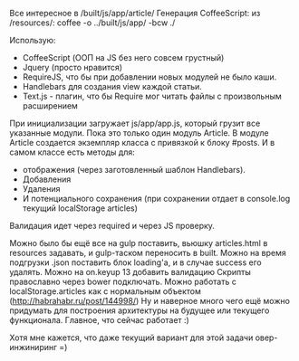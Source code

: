 Все интересное в /built/js/app/article/
Генерация CoffeeScript: из /resources/: coffee -o ../built/js/app/ -bcw ./

Использую:
- CoffeeScript (ООП на JS без него совсем грустный)
- Jquery (просто нравится)
- RequireJS, что бы при добавлении новых модулей не было каши.
- Handlebars для создания view каждой статьи.
- Text.js - плагин, что бы Require мог читать файлы с произвольным расширением


При инициализации загружает js/app/app.js, который грузит все указанные модули. Пока это только один модуль Article.
В модуле Article создается экземпляр класса с привязкой к блоку #posts.
И в самом классе есть методы для:
  - отображения (через заготовленный шаблон Handlebars).
  - Добавления
  - Удаления
  - И потенциального сохранения (при сохранении отдает в console.log текущий localStorage articles)

Валидация идет через required и через JS проверку.

Можно было бы ещё все на gulp поставить, вьюшку articles.html в resources задавать, и gulp-таском переносить в built.
Можно на время подгрузки .json поставить блок loading'а, и в случае success его удалять. Можно на on.keyup 13 добавить валидацию
Скрипты православно через bower подключать.
Можно работать с localStorage.articles как с нормальным объектом (http://habrahabr.ru/post/144998/)
Ну и наверное много чего ещё можно придумать для построения архитектуры на будущее или текущего функционала. Главное, что сейчас работает :)

Хотя мне кажется, что даже текущий вариант для этой задачи овер-инжиниринг =)

